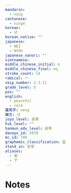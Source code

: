 ```yaml
---
mandarin:
  - níng
cantonese:
  - ning4
korean:
  - 녕
korean_native: ""
japanese:
  - NEI
  - NYOU
japanese_nanori: ""
vietnamese:
middle_chinese_initial: n
middle_chinese_final: eŋ
stroke_count: 14
radical: 宀
skip_number: 2-3-11
grade_level: 5
pos: ""
english:
  - peaceful
  - calm
羅馬字: neng
韓文: 넝
joyo_level: 高等
hsk_level: ""
hanmun_edu_level: 高等
danayo_id: 5070
mc_id: 749
graphemic_classification: 寍
stand_in: 安寧
aliases:
  - 甯
  - 宁
---
```


# Notes
